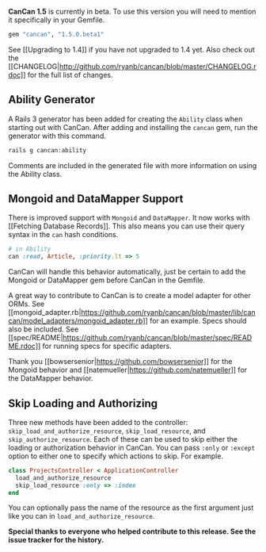 **CanCan 1.5** is currently in beta. To use this version you will need to mention it specifically in your Gemfile.

```ruby
gem "cancan", "1.5.0.beta1"
```

See [[Upgrading to 1.4]] if you have not upgraded to 1.4 yet. Also check out the [[CHANGELOG|http://github.com/ryanb/cancan/blob/master/CHANGELOG.rdoc]] for the full list of changes.

## Ability Generator

A Rails 3 generator has been added for creating the `Ability` class when starting out with CanCan. After adding and installing the `cancan` gem, run the generator with this command.

```bash
rails g cancan:ability
```

Comments are included in the generated file with more information on using the Ability class.

## Mongoid and DataMapper Support

There is improved support with `Mongoid` and `DataMapper`. It now works with [[Fetching Database Records]]. This also means you can use their query syntax in the `can` hash conditions.

```ruby
# in Ability
can :read, Article, :priority.lt => 5
```

CanCan will handle this behavior automatically, just be certain to add the Mongoid or DataMapper gem before CanCan in the Gemfile.

A great way to contribute to CanCan is to create a model adapter for other ORMs. See [[mongoid_adapter.rb|https://github.com/ryanb/cancan/blob/master/lib/cancan/model_adapters/mongoid_adapter.rb]] for an example. Specs should also be included. See [[spec/README|https://github.com/ryanb/cancan/blob/master/spec/README.rdoc]] for running specs for specific adapters.

Thank you [[bowsersenior|https://github.com/bowsersenior]] for the Mongoid behavior and [[natemueller|https://github.com/natemueller]] for the DataMapper behavior.

## Skip Loading and Authorizing

Three new methods have been added to the controller: `skip_load_and_authorize_resource`, `skip_load_resource`, and `skip_authorize_resource`. Each of these can be used to skip either the loading or authorization behavior in CanCan. You can pass `:only` or `:except` option to either one to specify which actions to skip. For example.

```ruby
class ProjectsController < ApplicationController
  load_and_authorize_resource
  skip_load_resource :only => :index
end
```

You can optionally pass the name of the resource as the first argument just like you can in `load_and_authorize_resource`.

**Special thanks to everyone who helped contribute to this release. See the issue tracker for the history.**
